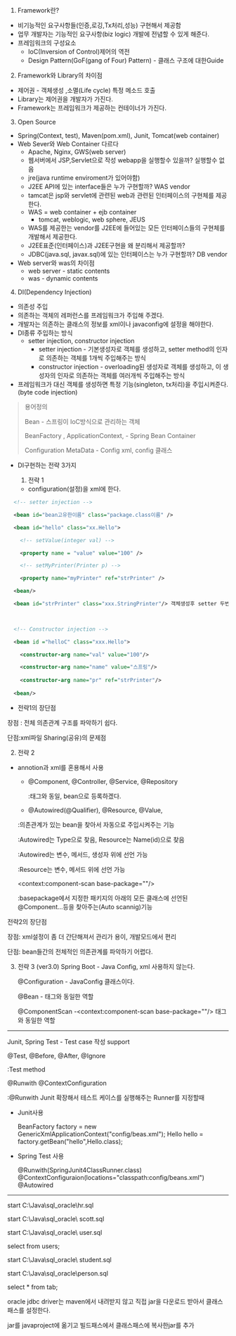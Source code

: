 1. Framework란?

- 비기능적인 요구사항들(인증,로깅,Tx처리,성능) 구현해서 제공함
- 업무 개발자는 기능적인 요구사항(biz logic) 개발에 전념할 수 있게 해준다.
- 프레임워크의 구성요소
  - IoC(Inversion of Control)제어의 역전
  - Design Pattern(GoF(gang of Four) Pattern) - 클래스 구조에 대한Guide

2. Framework와 Library의 차이점

- 제어권 - 객체생성 ,소멸(Life cycle) 특정 메소드 호출
- Library는 제어권을 개발자가 가진다.
- Framework는 프레임워크가 제공하는 컨테이너가 가진다.

3. Open Source

- Spring(Context, test), Maven(pom.xml), Junit, Tomcat(web container)
- Web Sever와 Web Container 다르다
  - Apache, Nginx, GWS(web server)
  - 웹서버에서 JSP,Servlet으로 작성 webapp을 실행할수 있을까? 실행할수 없음
  - jre(java runtime enviroment가 있어야함)
  - J2EE API에 있는 interface들은 누가 구현할까? WAS vendor
  - tamcat은 jsp와 servlet에 관련된 web과 관련된 인터페이스의 구현체를 제공한다.
  - WAS = web container + ejb container
    - tomcat, weblogic, web sphere, JEUS
  - WAS를 제공한는 vendor를 J2EE에 들어있는 모든 인터페이스들의 구현체를 개발해서 제공한다.
  - J2EE표준(인터페이스)과 J2EE구현을 왜 분리해서 제공할까?
  - JDBC(java.sql, javax.sql)에 있는 인터페이스는 누가 구현할까? DB vendor
- Web server와 was의 차이점
  - web server - static contents
  - was - dynamic contents



4. DI(Dependency Injection)

- 의존성 주입
- 의존하는 객체의 레퍼런스를 프레임워크가 주입해 주겠다.
- 개발자는 의존하는 클래스의 정보를 xml이나 javaconfig에 설정을 해야한다.
- DI종류 주입하는 방식
  - setter injection, constructor injection
    - setter injection - 기본생성자로 객체를 생성하고, setter method의 인자로 의존하는 객체를 1개씩 주입해주는 방식
    - constructor injection - overloading된 생성자로 객체를 생성하고, 이 생성자의 인자로 의존하는 객체를 여러개씩 주입해주는 방식
- 프레임워크가 대신 객체를 생성하면 특정 기능(singleton, tx처리)을 주입시켜준다.(byte code injection)

>용어정의
>
>Bean - 스프링이 IoC방식으로 관리하는 객체
>
>BeanFactory , ApplicationContext, - Spring Bean Container
>
>Configuration MetaData - Config xml, config 클래스

- DI구현하는 전략 3가지

  1. 전략 1 
   - configuration(설정)을 xml에 한다.
  
```xml
  <!-- setter injection -->

  <bean id="bean고유한이름" class="package.class이름" />

  <bean id="hello" class="xx.Hello">

  	<!-- setValue(integer val) -->

  	<property name = "value" value="100" />

  	<!-- setMyPrinter(Printer p) -->

  	<property name="myPrinter" ref="strPrinter" />

  <bean/>

  <bean id="strPrinter" class="xxx.StringPrinter"/> 객체생성후 setter 두번 호출

  

  <!-- Constructor injection -->

  <bean id ="helloC" class="xxx.Hello">

  	<constructor-arg name="val" value="100"/>

  	<constructor-arg name="name" value="스프링"/>
  
  	<constructor-arg name="pr" ref="strPrinter"/>
  
  <bean/>
  ```
  
  - 전략1의 장단점
  
  장점 : 전체 의존관계 구조를 파악하기 쉽다.
  
  단점:xml파일 Sharing(공유)의 문제점    

  2. 전략 2
  
  - annotion과 xml를 혼용해서 사용
  
    - @Component, @Controller, @Service, @Repository
  
      :<bean>태그와 동일, bean으로 등록하겠다.
  
    -  @Autowired(@Qualifier), @Resource, @Value,  
  
      :의존관계가 있는 bean을 찾아서 자동으로 주입시켜주는 기능
  
      :Autowired는 Type으로 찾음, Resource는 Name(id)으로 찾음
  
      :Autowired는 변수, 메서드, 생성자 위에 선언 가능
  
      :Resource는 변수, 메서드 위에 선언 가능
  
    <context:component-scan base-package=""/>
  
    :basepackage에서 지정한 패키지의 아래의 모든 클래스에 선언된 @Component...등을 찾아주는(Auto scannig)기능
  
  전략2의 장단점
  
  장점: xml설정이 좀 더 간단해져서 관리가 용이, 개발모드에서 편리
  
  단점: bean들간의 전체적인 의존관계를 파악하기 어렵다.
  
  
  
  3. 전략 3 (ver3.0) Spring Boot - Java Config, xml 사용하지 않는다.

     @Configuration - JavaConfig 클래스이다.

     @Bean - <bean>태그와 동일한 역할

     @ComponentScan -<context:component-scan base-package=""/> 태그와 동일한 역할



---

Junit, Spring Test - Test case 작성 support

@Test, @Before, @After, @Ignore

:Test method

@Runwith @ContextConfiguration

:@Runwith Junit 확장해서 테스트 케이스를 실행해주는 Runner를 지정할때

- Junit사용

    BeanFactory factory = 
          new GenericXmlApplicationContext("config/beas.xml");
    Hello hello = factory.getBean("hello",Hello.class);



- Spring Test 사용

    @Runwith(SpringJunit4ClassRunner.class) 
    @ContextConfiguraion(locations="classpath:config/beans.xml")
    @Autowired

---



start C:\Java\sql_oracle\hr.sql

start C:\Java\sql_oracle\ scott.sql

start C:\Java\sql_oracle\ user.sql

select from users;

start C:\Java\sql_oracle\ student.sql

start C:\Java\sql_oracle\person.sql

select * from tab;



oracle jdbc driver는 maven에서 내려받지 않고 직접 jar을 다운로드 받아서 클래스 패스를 설정한다.

jar를 javaproject에 옮기고 빌드패스에서 클래스패스에 복사한jar를 추가 









